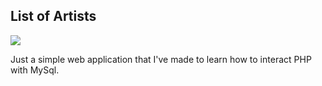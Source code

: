 ## List of Artists

<img src="/img/Peek 2019-10-13 00-15.gif">


Just a simple web application that I've made to learn how to interact PHP with MySql.